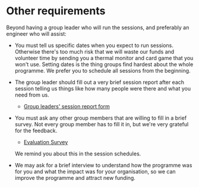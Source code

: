 # Other requirements

Beyond having a group leader who will run the sessions, and preferably an engineer who will assist:

- You must tell us specific dates when you expect to run sessions.  Otherwise there's too much risk that we will waste our funds and volunteer time by sending you a thermal monitor and card game that you won't use.  Setting dates is the thing groups find hardest about the whole programme.  We prefer you to schedule all sessions from the beginning.  

- The group leader should fill out a very brief session report after each session telling us things like how many people were there and what you need from us.   

    - [Group leaders' session report form](https://forms.gle/GTMfrL31W8RY3FY17)


- You must ask any other group members that are willing to fill in a brief survey.  Not every group member has to fill it in, but we're very grateful for the feedback.

    - [Evaluation Survey](https://forms.gle/wfK7AXNWRKrrJfQw5)

    We remind you about this in the session schedules.

- We may ask for a brief interview to understand how the programme was for you and what the impact was for your organisation, so we can improve the programme and attract new funding.

<!--
````{admonition} Royal Academy of Engineering programme participants

These groups get priority attention from us, and the chance to claim expenses, but they must have a participating engineer.  Additionally:

- The engineer must agree to fill in a brief Royal Academy of Engineering form at the beginning of the programme and again sometime after the end, probably in September 2024. The link for this will be sent by email. It’s not to evaluate whether the engineer is suitable! It’s about their experience of the programme and whether it was good for them.

- You must give us the full postcodes of the people in the group who are willing to share this information, apart from the engineer who is helping to lead it.  You will be reminded to do this in session 1. We throw the postcodes into a big list and send them to the Royal Academy of Engineering.  They throw them into an even bigger list and use it to check whether their programmes only reach people who are well-off, a problem for many kinds of programmes that they worry about.  No one will use the postcodes for any other purpose.

- You must ask for a volunteer from your group to participate in a 5-10 minute interview with an independent third party who is evaluating our programme.  We remind you to do this during the third session.

````


-->


